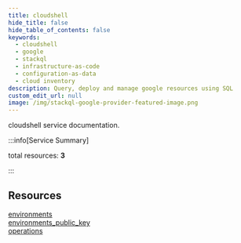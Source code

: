 ```yaml
---
title: cloudshell
hide_title: false
hide_table_of_contents: false
keywords:
  - cloudshell
  - google
  - stackql
  - infrastructure-as-code
  - configuration-as-data
  - cloud inventory
description: Query, deploy and manage google resources using SQL
custom_edit_url: null
image: /img/stackql-google-provider-featured-image.png
---
```


cloudshell service documentation.

:::info[Service Summary]

total resources: __3__  

:::

## Resources
<div class="row">
<div class="providerDocColumn">
<a href="/cloudshell/environments/">environments</a><br />
<a href="/cloudshell/environments_public_key/">environments_public_key</a>
</div>
<div class="providerDocColumn">
<a href="/cloudshell/operations/">operations</a>
</div>
</div>